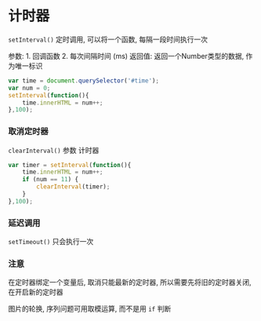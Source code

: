 # 计时器

`setInterval()` 定时调用, 可以将一个函数, 每隔一段时间执行一次

参数: 1. 回调函数   2. 每次间隔时间 (ms)
返回值: 返回一个Number类型的数据, 作为唯一标识

```js
var time = document.querySelector('#time');
var num = 0;
setInterval(function(){
	time.innerHTML = num++;
},100);
```

### 取消定时器

`clearInterval()` 参数 计时器

```js
var timer = setInterval(function(){
	time.innerHTML = num++;
	if (num == 11) {
		clearInterval(timer);
	}
},100);
```

### 延迟调用

`setTimeout()` 只会执行一次

### 注意

在定时器绑定一个变量后, 取消只能最新的定时器, 所以需要先将旧的定时器关闭, 在开启新的定时器

图片的轮换, 序列问题可用取模运算, 而不是用 `if` 判断


